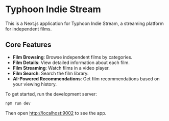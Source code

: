 # Typhoon Indie Stream

This is a Next.js application for Typhoon Indie Stream, a streaming platform for independent films.

## Core Features

- **Film Browsing**: Browse independent films by categories.
- **Film Details**: View detailed information about each film.
- **Film Streaming**: Watch films in a video player.
- **Film Search**: Search the film library.
- **AI-Powered Recommendations**: Get film recommendations based on your viewing history.

To get started, run the development server:

```bash
npm run dev
```

Then open [http://localhost:9002](http://localhost:9002) to see the app.
